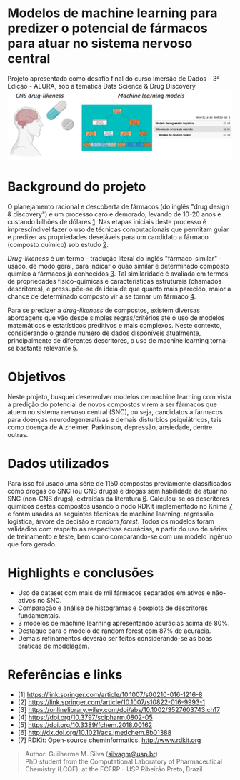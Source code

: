 # Modelos de machine learning para predizer o potencial de fármacos para atuar no sistema nervoso central 
Projeto apresentado como desafio final do curso Imersão de Dados - 3ª Edição - ALURA, sob a temática Data Science & Drug Discovery 
<br />
![imagem mostrando no canto superior direito a opção Fork](https://github.com/guimsilvaa/imersao-dados-desafio-final/blob/main/Dados/ga.jpg?raw=true)

# Background do projeto #
O planejamento racional e descoberta de fármacos (do inglês "drug design & discovery") é um processo caro e demorado, levando de 10-20 anos e custando bilhões de dólares [1](https://link.springer.com/article/10.1007/s00210-016-1216-8). Nas etapas iniciais deste processo é imprescíndivel fazer o uso de técnicas computacionais que permitam guiar e predizer as propriedades desejáveis para um candidato a fármaco (composto químico) sob estudo [2](https://link.springer.com/article/10.1007/s10822-016-9993-1). 

*Drug-likeness* é um termo - tradução literal do inglês "fármaco-similar" - usado, de modo geral, para indicar o quão similar é determinado composto químico à fármacos já conhecidos [3](https://onlinelibrary.wiley.com/doi/abs/10.1002/3527603743.ch17). Tal similaridade é avaliada em termos de propriedades físico-químicas e características estruturais (chamados descritores), e pressupõe-se da ideia de que quanto mais parecido, maior a chance de determinado composto vir a se tornar um fármaco [4](https://doi.org/10.3797/scipharm.0802-05).

Para se predizer a *drug-likeness* de compostos, existem diversas abordagens que vão desde simples regras/critérios até o uso de modelos matemáticos e estatísticos preditivos e mais complexos. Neste contexto, considerando o grande número de dados disponíveis atualmente, principalmente de diferentes descritores, o uso de machine learning torna-se bastante relevante [5](https://doi.org/10.3389/fchem.2018.00162). 

# Objetivos #
Neste projeto, busquei desenvolver modelos de machine learning com vista à predição do potencial de novos compostos virem a ser fármacos que atuem no sistema nervoso central (SNC), ou seja, candidatos a fármacos para doenças neurodegenerativas e demais disturbios psiquiátricos, tais como doença de Alzheimer, Parkinson, depressão, ansiedade, dentre outras.

# Dados utilizados #
Para isso foi usado uma série de 1150 compostos previamente classificados como drogas do SNC (ou CNS drugs) e drogas sem habilidade de atuar no SNC (non-CNS drugs), extraídas da literatura [6](http://dx.doi.org/10.1021/acs.jmedchem.8b01388). Calculou-se os descritores químicos destes compostos usando o nodo RDKit implementado no Knime [7](http://www.rdkit.org) e foram usadas as seguintes técnicas de machine learning: regressão logística, árvore de decisão e *random forest*. Todos os modelos foram validadios com respeito as respectivas acurácias, a partir do uso de séries de treinamento e teste, bem como comparando-se com um modelo ingênuo que fora gerado.

# Highlights e conclusões #
* Uso de dataset com mais de mil fármacos separados em ativos e não-ativos no SNC.
* Comparação e análise de histogramas e boxplots de descritores fundamentais.
* 3 modelos de machine learning apresentando acurácias acima de 80%.
* Destaque para o modelo de random forest com 87% de acurácia. 
* Demais refinamentos deverão ser feitos considerando-se as boas práticas de modelagem.

# Referências e links #
- [1] https://link.springer.com/article/10.1007/s00210-016-1216-8
- [2] https://link.springer.com/article/10.1007/s10822-016-9993-1
- [3] https://onlinelibrary.wiley.com/doi/abs/10.1002/3527603743.ch17
- [4] https://doi.org/10.3797/scipharm.0802-05
- [5] https://doi.org/10.3389/fchem.2018.00162
- [6] http://dx.doi.org/10.1021/acs.jmedchem.8b01388
- [7] RDKit: Open-source cheminformatics. http://www.rdkit.org


> Author: Guilherme M. Silva (silvagm@usp.br)
> <br />PhD student from the Computational Laboratory of Pharmaceutical Chemistry (LCQF), at the FCFRP - USP Ribeirão Preto, Brazil
